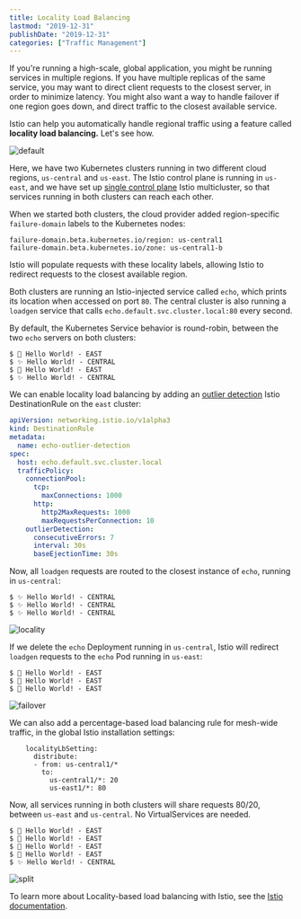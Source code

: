 ```yaml
---
title: Locality Load Balancing
lastmod: "2019-12-31"
publishDate: "2019-12-31"
categories: ["Traffic Management"]
---
```


If you're running a high-scale, global application, you might be running services in multiple regions. If you have multiple replicas of the same service, you may want to direct client requests to the closest server, in order to minimize latency. You might also want a way to handle failover if one region goes down, and direct traffic to the closest available service.

Istio can help you automatically handle regional traffic using a feature called **locality load balancing.** Let's see how.

![default](/images/loc-default.png)

Here, we have two Kubernetes clusters running in two different cloud regions, `us-central` and `us-east`.
The Istio control plane is running in `us-east`, and we have set up [single control plane](https://github.com/GoogleCloudPlatform/istio-samples/tree/191859c03e73da7e98d451c967cefe24101d1933/multicluster-gke/single-control-plane#demo-multicluster-istio--single-control-plane) Istio multicluster, so that services running in both clusters can reach each other.

When we started both clusters, the cloud provider added region-specific `failure-domain` labels to the Kubernetes nodes:

```
failure-domain.beta.kubernetes.io/region: us-central1
failure-domain.beta.kubernetes.io/zone: us-central1-b
```

Istio will populate requests with these locality labels, allowing Istio to redirect requests to the closest available region.

Both clusters are running an Istio-injected service called `echo`, which prints its location when accessed on port `80`. The central cluster is also running a `loadgen` service that calls `echo.default.svc.cluster.local:80` every second.

By default, the Kubernetes Service behavior is round-robin, between the two `echo` servers on both clusters:

```
$ 🌊 Hello World! - EAST
$ ✨ Hello World! - CENTRAL
$ 🌊 Hello World! - EAST
$ ✨ Hello World! - CENTRAL
```

We can enable locality load balancing by adding an [outlier detection](https://istio.io/docs/reference/config/networking/v1alpha3/destination-rule/#OutlierDetection) Istio DestinationRule on the `east` cluster:

```YAML
apiVersion: networking.istio.io/v1alpha3
kind: DestinationRule
metadata:
  name: echo-outlier-detection
spec:
  host: echo.default.svc.cluster.local
  trafficPolicy:
    connectionPool:
      tcp:
        maxConnections: 1000
      http:
        http2MaxRequests: 1000
        maxRequestsPerConnection: 10
    outlierDetection:
      consecutiveErrors: 7
      interval: 30s
      baseEjectionTime: 30s
```

Now, all `loadgen` requests are routed to the closest instance of `echo`, running in `us-central`:

```
$ ✨ Hello World! - CENTRAL
$ ✨ Hello World! - CENTRAL
$ ✨ Hello World! - CENTRAL
```

![locality](/images/loc-locality.png)

If we delete the `echo` Deployment running in `us-central`, Istio will redirect `loadgen` requests to the `echo` Pod running in `us-east`:

```
$ 🌊 Hello World! - EAST
$ 🌊 Hello World! - EAST
$ 🌊 Hello World! - EAST
```

![failover](/images/loc-failover.png)

We can also add a percentage-based load balancing rule for mesh-wide traffic, in the global Istio installation settings:

```
    localityLbSetting:
      distribute:
      - from: us-central1/*
        to:
          us-central1/*: 20
          us-east1/*: 80
```

Now, all services running in both clusters will share requests 80/20, between `us-east` and `us-central`. No VirtualServices are needed.

```
$ 🌊 Hello World! - EAST
$ 🌊 Hello World! - EAST
$ 🌊 Hello World! - EAST
$ 🌊 Hello World! - EAST
$ ✨ Hello World! - CENTRAL
```

![split](/images/loc-splittraffic.png)


To learn more about Locality-based load balancing with Istio, see the [Istio documentation](https://istio.io/docs/ops/traffic-management/locality-load-balancing/).